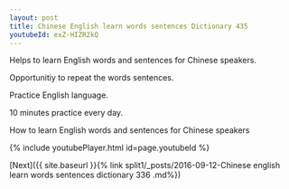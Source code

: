 ```yaml
---
layout: post
title: Chinese English learn words sentences Dictionary 435 
youtubeId: exZ-HIZR2kQ
---
```

 
 
Helps to learn English words and sentences for Chinese speakers.

Opportunitiy to repeat the words sentences. 

Practice English language. 
 
10 minutes practice every day. 
 
How to learn English words and sentences for Chinese speakers 
 
{% include youtubePlayer.html id=page.youtubeId %}
 
 
[Next]({{ site.baseurl }}{% link  split1/_posts/2016-09-12-Chinese english learn words sentences dictionary 336 .md%})
 
